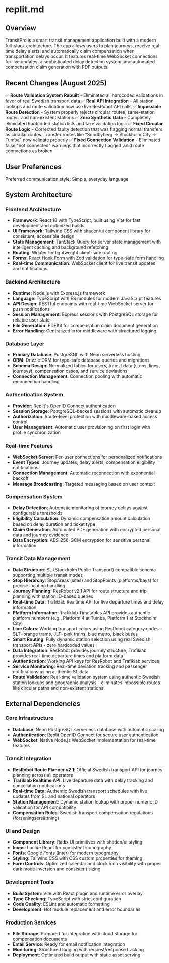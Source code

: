 # replit.md

## Overview

TransitPro is a smart transit management application built with a modern full-stack architecture. The app allows users to plan journeys, receive real-time delay alerts, and automatically claim compensation when transportation delays occur. It features real-time WebSocket connections for live updates, a sophisticated delay detection system, and automated compensation claim generation with PDF outputs.

## Recent Changes (August 2025)

✅ **Route Validation System Rebuilt** - Eliminated all hardcoded validations in favor of real Swedish transport data
✅ **Real API Integration** - All station lookups and route validation now use live ResRobot API calls
✅ **Impossible Route Detection** - System properly rejects circular routes, same-station routes, and non-existent stations
✅ **Zero Synthetic Data** - Completely eliminated hardcoded station lists and fake validation logic
✅ **Fixed Circular Route Logic** - Corrected faulty detection that was flagging normal transfers as circular routes. Transfer routes like "Sundbyberg → Stockholm City → Tumba" now validate properly
✅ **Fixed Connection Validation** - Eliminated false "not connected" warnings that incorrectly flagged valid route connections as broken

## User Preferences

Preferred communication style: Simple, everyday language.

## System Architecture

### Frontend Architecture
- **Framework**: React 18 with TypeScript, built using Vite for fast development and optimized builds
- **UI Framework**: Tailwind CSS with shadcn/ui component library for consistent, accessible design
- **State Management**: TanStack Query for server state management with intelligent caching and background refetching
- **Routing**: Wouter for lightweight client-side routing
- **Forms**: React Hook Form with Zod validation for type-safe form handling
- **Real-time Communication**: WebSocket client for live transit updates and notifications

### Backend Architecture
- **Runtime**: Node.js with Express.js framework
- **Language**: TypeScript with ES modules for modern JavaScript features
- **API Design**: RESTful endpoints with real-time WebSocket server for push notifications
- **Session Management**: Express sessions with PostgreSQL storage for reliable user state
- **File Generation**: PDFKit for compensation claim document generation
- **Error Handling**: Centralized error middleware with structured logging

### Database Layer
- **Primary Database**: PostgreSQL with Neon serverless hosting
- **ORM**: Drizzle ORM for type-safe database queries and migrations
- **Schema Design**: Normalized tables for users, transit data (stops, lines, journeys), compensation cases, and service deviations
- **Connection Management**: Connection pooling with automatic reconnection handling

### Authentication System
- **Provider**: Replit's OpenID Connect authentication
- **Session Storage**: PostgreSQL-backed sessions with automatic cleanup
- **Authorization**: Route-level protection with middleware-based access control
- **User Management**: Automatic user provisioning on first login with profile synchronization

### Real-time Features
- **WebSocket Server**: Per-user connections for personalized notifications
- **Event Types**: Journey updates, delay alerts, compensation eligibility notifications
- **Connection Management**: Automatic reconnection with exponential backoff
- **Message Broadcasting**: Targeted messaging based on user context

### Compensation System
- **Delay Detection**: Automatic monitoring of journey delays against configurable thresholds
- **Eligibility Calculation**: Dynamic compensation amount calculation based on delay duration and ticket type
- **Claim Generation**: Automated PDF generation with encrypted personal data and journey evidence
- **Data Encryption**: AES-256-GCM encryption for sensitive personal information

### Transit Data Management
- **Data Structure**: SL (Stockholm Public Transport) compatible schema supporting multiple transit modes
- **Stop Hierarchy**: StopAreas (sites) and StopPoints (platforms/bays) for precise location handling
- **Journey Planning**: ResRobot v2.1 API for route structure and trip planning with station ID-based queries
- **Real-time Data**: Trafiklab Realtime API for live departure times and delay information
- **Platform Information**: Trafiklab Timetables API provides authentic platform numbers (e.g., Platform 4 at Tumba, Platform 1 at Stockholm City)
- **Line Colors**: Working transport colors using ResRobot category codes - SLT=orange trams, JLT=pink trains, blue metro, black buses
- **Smart Routing**: Fully dynamic station selection using real Swedish transport APIs - zero hardcoded values
- **Data Integration**: ResRobot provides journey structure, Trafiklab provides real-time departure times and platform data
- **Authentication**: Working API keys for ResRobot and Trafiklab services
- **Service Monitoring**: Real-time deviation tracking and passenger notifications using authentic SL data
- **Route Validation**: Real-time validation system using authentic Swedish station lookups and geographic analysis - eliminates impossible routes like circular paths and non-existent stations

## External Dependencies

### Core Infrastructure
- **Database**: Neon PostgreSQL serverless database with automatic scaling
- **Authentication**: Replit OpenID Connect for secure user authentication
- **WebSocket**: Native Node.js WebSocket implementation for real-time features

### Transit Integration
- **ResRobot Route Planner v2.1**: Official Swedish transport API for journey planning across all operators
- **Trafiklab Realtime API**: Live departure data with delay tracking and cancellation notifications
- **Real-time Data**: Authentic Swedish transport schedules with live updates from SL and national operators
- **Station Management**: Dynamic station lookup with proper numeric ID validation for API compatibility
- **Compensation Rules**: Swedish transport compensation regulations (förseningsersättning)

### UI and Design
- **Component Library**: Radix UI primitives with shadcn/ui styling
- **Icons**: Lucide React for consistent iconography
- **Fonts**: Google Fonts (Inter) for modern typography
- **Styling**: Tailwind CSS with CSS custom properties for theming
- **Form Controls**: Optimized calendar and clock icon visibility with proper dark mode inversion and consistent sizing

### Development Tools
- **Build System**: Vite with React plugin and runtime error overlay
- **Type Checking**: TypeScript with strict configuration
- **Code Quality**: ESLint and automatic formatting
- **Development**: Hot module replacement and error boundaries

### Production Services
- **File Storage**: Prepared for integration with cloud storage for compensation documents
- **Email Service**: Ready for email notification integration
- **Monitoring**: Structured logging with request/response tracking
- **Deployment**: Optimized build output with static asset serving